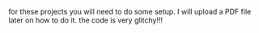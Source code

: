 
for these projects you will need to do some setup. 
I will upload a PDF file later on how to do it.
the code is very glitchy!!!

